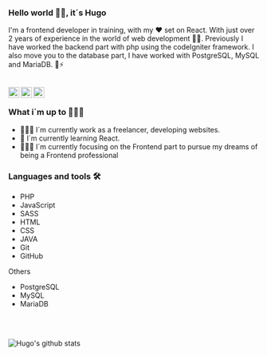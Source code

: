 ### Hello world 👋🏼, it´s Hugo

I'm a frontend developer in training, with my :heart: set on React.
With just over 2 years of experience in the world of web development 🤘🏼.
Previously I have worked the backend part with php using the codeIgniter framework.
I also move you to the database part, I have worked with PostgreSQL, MySQL and MariaDB.
🌟⚡

<br/>

<a target="_blank" href="https://twitter.com/H_TranquiS">
  <img align="left" alt="Hugo Tranquilino Twitter" width="22px" src="https://icongr.am/fontawesome/twitter.svg?size=128&color=5e96f7" />
</a>
<a target="_blank" href="https://www.linkedin.com/in/hugotranquilinosantiago/">
  <img align="left" alt="Hugo Tranquilino Linkedin" width="22px" src="https://icongr.am/fontawesome/linkedin.svg?size=128&color=5e96f7" />
</a>
<a href="mailto:isc.hugotranquilino.dev.work@gmail.com">
  <img align="left" alt="Hugo Tranquilino email" width="22px" src="https://icongr.am/fontawesome/envelope.svg?size=128&color=5e96f7" />
</a>

<br/>

### What i´m up to 🦸🏼‍♂️
- 👨🏼‍💻 I´m currently work as a freelancer, developing websites.
- 🦉 I´m currently learning React.
- 🦸🏼‍♂️ I´m currently focusing on the Frontend part to pursue my dreams of being a Frontend professional

### Languages and tools 🛠

- PHP 
- JavaScript
- SASS
- HTML
- CSS
- JAVA
- Git
- GitHub

Others
- PostgreSQL
- MySQL
- MariaDB
<br/>
<br/>


![Hugo's github stats](https://github-readme-stats.vercel.app/api?username=HugoTranquilino&show_icons=true&hide_border=true)

<!--
**HugoTranquilino/HugoTranquilino** is a ✨ _special_ ✨ repository because its `README.md` (this file) appears on your GitHub profile.

Here are some ideas to get you started:

- 🔭 I’m currently working on ...
- 🌱 I’m currently learning ...
- 👯 I’m looking to collaborate on ...
- 🤔 I’m looking for help with ...
- 💬 Ask me about ...
- 📫 How to reach me: ...
- 😄 Pronouns: ...
- ⚡ Fun fact: ...
-->
